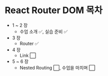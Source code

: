 # React Router DOM 목차
- 1 ~ 2 장
  - 수업 소개 ✅, 실습 준비 ✅
- 3 장
  - Router ✅
- 4 장
  - Link ⬜
- 5 ~ 6 장
  - Nested Routing ⬜, 수업을 마치며 ⬜
